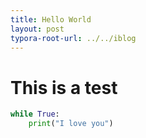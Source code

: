 ```yaml
---
title: Hello World
layout: post
typora-root-url: ../../iblog
---
```


# This is a test
```python
while True:
    print("I love you")

```